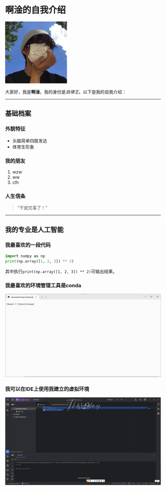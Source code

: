 # 啊淦的自我介绍

<img src="https://github.com/givenkills/-/blob/main/image/838440c5e9e161ba9f65865212f6d3a.jpg" width="200" alt="啊淦形象">

大家好，我是**啊淦**，我的身份是*自律王*。以下是我的自我介绍：

---

## 基础档案 

### 外貌特征 
- 头脑简单四肢发达
- 体育生形象

### 我的朋友
1. wzw
2. ww
3. clh

### 人生信条
> "干就完事了！"
---

## 我的专业是人工智能
### 我最喜欢的一段代码

```python
import numpy as np
print(np.array([1, 2, 3]) ** 2)
```
其中执行`print(np.array([1, 2, 3]) ** 2)`可输出结果。

### 我最喜欢的环境管理工具是conda
<img src="https://github.com/givenkills/-/blob/main/image/0c36ea0d8591a31ad8bb08f4ab8557c.png" width="800" alt="截图一">

### 我可以在IDE上使用我建立的虚拟环境
<img src="https://github.com/givenkills/-/blob/main/image/863791021a71473d358ff627199ccda.png" width="800" alt="截图二">
